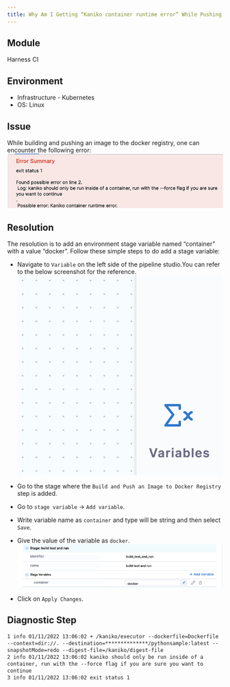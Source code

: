 ```yaml
---
title: Why Am I Getting “Kaniko container runtime error” While Pushing Images To Docker Registry?
---
```


## Module
Harness CI 

## Environment 
- Infrastructure - Kubernetes 
- OS: Linux

## Issue 
While building and pushing an image to the docker registry, one can encounter the following error:
![](./static/kb1_img1.png)

## Resolution 
The resolution is to add an environment stage variable named “container” with a value “docker”.
Follow these simple steps to do add a stage variable:

- Navigate to `Variable` on the left side of the pipeline studio.You can refer to the below screenshot for the reference.
![](./static/kb1_img2.png)

- Go to the stage where the `Build and Push an Image to Docker Registry` step is added.
- Go to `stage variable` -> `Add variable`.
- Write variable name as `container` and type will be string and then select `Save`.
- Give the value of the variable as `docker`.
![](./static/kb1_img3.png)
- Click on `Apply Changes`.

## Diagnostic Step

``` 
1 info 01/11/2022 13:06:02 + /kaniko/executor --dockerfile=Dockerfile --context=dir://. --destination=**************/pythonsample:latest --snapshotMode=redo --digest-file=/kaniko/digest-file
2 info 01/11/2022 13:06:02 kaniko should only be run inside of a container, run with the --force flag if you are sure you want to continue 
3 info 01/11/2022 13:06:02 exit status 1
```



